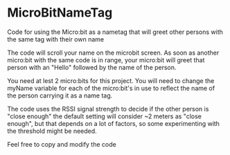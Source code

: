 # MicroBitNameTag
Code for using the Micro:bit as a nametag that will greet other persons with the same tag with their own name

The code will scroll your name on the microbit screen. As soon as another micro:bit with the same code is in range, your micro:bit will greet that person with an "Hello" followed by the name of the person. 

You need at lest 2 micro:bits for this project.
You will need to change the myName variable for each of the micro:bit's in use to reflect the name of the person carrying it as a name tag.

The code uses the RSSI signal strength to decide if the other person is "close enough" the default setting will consider ~2 meters as "close enough", but that depends on a lot of factors, so some experimenting with the threshold might be needed.

Feel free to copy and modify the code
